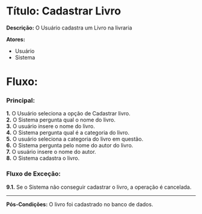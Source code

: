 # **Título:** Cadastrar Livro  

**Descrição:** O Usuário cadastra um Livro na livraria  

**Atores:**  
- Usuário  
- Sistema  

# **Fluxo:**  

### **Principal:**  
**1.** O Usuário seleciona a opção de Cadastrar livro.  
**2.** O Sistema pergunta qual o nome do livro.  
**3.** O usuário insere o nome do livro.  
**4.** O Sistema pergunta qual é a categoria do livro.  
**5.** O usuário seleciona a categoria do livro em questão.  
**6.** O Sistema pergunta pelo nome do autor do livro.  
**7.** O usuário insere o nome do autor.  
**8.** O Sistema cadastra o livro.  

### **Fluxo de Exceção:**  
**9.1.** Se o Sistema não conseguir cadastrar o livro, a operação é cancelada.  

---
**Pós-Condições:** O livro foi cadastrado no banco de dados.
